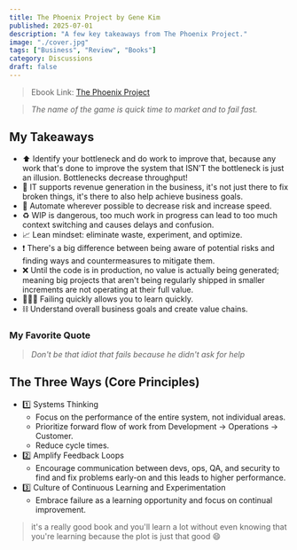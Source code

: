 ```yaml
---
title: The Phoenix Project by Gene Kim
published: 2025-07-01
description: "A few key takeaways from The Phoenix Project."
image: "./cover.jpg"
tags: ["Business", "Review", "Books"]
category: Discussions
draft: false
---
```


> Ebook Link: [The Phoenix Project](https://www.amazon.com/Phoenix-Project-DevOps-Helping-Business-ebook/dp/B0DPNL8863)

> *The name of the game is quick time to market and to fail fast.*

## My Takeaways
- ⬆️ Identify your bottleneck and do work to improve that, because any work that's done to improve the system that ISN'T the bottleneck is just an illusion. Bottlenecks decrease throughput! 
- 💸 IT supports revenue generation in the business, it's not just there to fix broken things, it's there to also help achieve business goals.
- 🤖 Automate wherever possible to decrease risk and increase speed.
- ♻️ WIP is dangerous, too much work in progress can lead to too much context switching and causes delays and confusion.
- 📈 Lean mindset: eliminate waste, experiment, and optimize.
- ❗️ There's a big difference between being aware of potential risks and finding ways and countermeasures to mitigate them.
- ❌ Until the code is in production, no value is actually being generated; meaning big projects that aren't being regularly shipped in smaller increments are not operating at their full value.
- 🏃🏻‍♀️ Failing quickly allows you to learn quickly.
- ⛓️ Understand overall business goals and create value chains.


### My Favorite Quote
> *Don't be that idiot that fails because he didn't ask for help*

## The Three Ways (Core Principles)
- 1️⃣ Systems Thinking
    - Focus on the performance of the entire system, not individual areas.
    - Prioritize forward flow of work from Development → Operations → Customer.
    - Reduce cycle times.
- 2️⃣ Amplify Feedback Loops
    - Encourage communication between devs, ops, QA, and security to find and fix problems early-on and this leads to higher performance.
- 3️⃣ Culture of Continuous Learning and Experimentation
    - Embrace failure as a learning opportunity and focus on continual improvement.

> it's a really good book and you'll learn a lot without even knowing that you're learning because the plot is just that good 😄